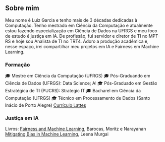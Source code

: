 ## Sobre mim

Meu nome é Luiz Garcia e tenho mais de 3 décadas dedicadas à Computação. Tenho mestrado em Ciência da Computação e atualmente estou fazendo especialização em Ciência de Dados na UFRGS e meu foco de estudo é justiça em IA. De profissão, fui servidor e diretor de TI no MPT-RS e hoje sou Analista de TI no TRT4.
Adoro a produção acadêmica e, nesse espaço,  irei compartilhar meu projetos em IA e Fairness em Machine Learning. 

### Formação

🎓 Mestre em Ciência da Computação (UFRGS)
🎓 Pós-Graduando em Ciência de Dados (UFRGS): Data Science; AI
🎓 Pós-Graduado em Gestão Estratégica de TI (PUCRS): Strategic IT
🎓 Bacharel em Ciência da Computação (UFRGS)
🎓 Técnico em Processamento de Dados (Santo Inácio de Porto Alegre)
[Currículo Lattes](http://lattes.cnpq.br/1998617223767233)

### Justiça em IA

Livros:
[Fairness and Machine Learning](https://fairmlbook.org/), Barocas, Moritz e  Narayanan
[Mitigating Bias in Machine Learning](https://mitigatingbias.ml/), Leena Murgai

